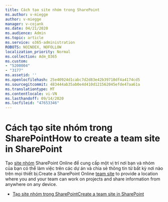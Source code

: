 ```yaml
---
title: Cách tạo site nhóm trong SharePoint
ms.author: v-miegge
author: v-miegge
manager: v-cojank
ms.date: 04/21/2020
ms.audience: Admin
ms.topic: article
ms.service: o365-administration
ROBOTS: NOINDEX, NOFOLLOW
localization_priority: Normal
ms.collection: Adm_O365
ms.custom:
- "5200004"
- "3177"
ms.assetid: ''
ms.openlocfilehash: 25e40924d1cabc7d2d83e42b39710df4a4174cd5
ms.sourcegitcommit: 483444ab35ab0e4d410d121562045efde47aa61a
ms.translationtype: MT
ms.contentlocale: vi-VN
ms.lasthandoff: 09/14/2020
ms.locfileid: "47653346"
---
```

# <a name="how-to-create-a-team-site-in-sharepoint"></a><span data-ttu-id="65ca1-102">Cách tạo site nhóm trong SharePoint</span><span class="sxs-lookup"><span data-stu-id="65ca1-102">How to create a team site in SharePoint</span></span>

<span data-ttu-id="65ca1-103">Tạo [site nhóm](https://support.office.com/article/what-is-a-sharepoint-team-site-75545757-36c3-46a7-beed-0aaa74f0401e) SharePoint Online để cung cấp một vị trí nơi bạn và nhóm của bạn có thể làm việc trên các dự án và chia sẻ thông tin từ bất kỳ nơi nào trên mọi thiết bị.</span><span class="sxs-lookup"><span data-stu-id="65ca1-103">Create a SharePoint Online [team site](https://support.office.com/article/what-is-a-sharepoint-team-site-75545757-36c3-46a7-beed-0aaa74f0401e) to provide a location where you and your team can work on projects and share information from anywhere on any device.</span></span>

* [<span data-ttu-id="65ca1-104">Tạo site nhóm trong SharePoint</span><span class="sxs-lookup"><span data-stu-id="65ca1-104">Create a team site in SharePoint</span></span>](https://support.office.com/article/create-a-team-site-in-sharepoint-ef10c1e7-15f3-42a3-98aa-b5972711777d)
